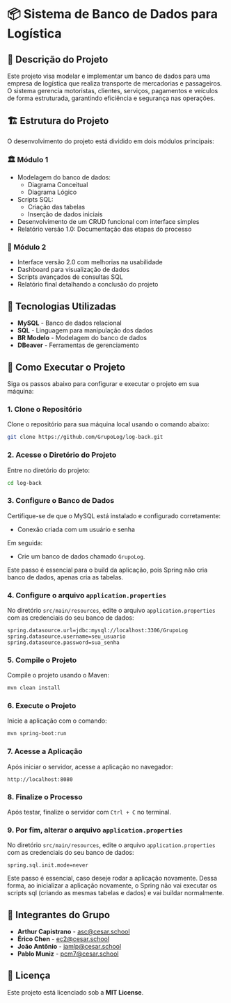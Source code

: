 # 📦 Sistema de Banco de Dados para Logística

## 📖 Descrição do Projeto

Este projeto visa modelar e implementar um banco de dados para uma empresa de logística que realiza transporte de mercadorias e passageiros. O sistema gerencia motoristas, clientes, serviços, pagamentos e veículos de forma estruturada, garantindo eficiência e segurança nas operações.

## 🏗 Estrutura do Projeto

O desenvolvimento do projeto está dividido em dois módulos principais:

### 🏛 Módulo 1
- Modelagem do banco de dados:
  - Diagrama Conceitual
  - Diagrama Lógico
- Scripts SQL:
  - Criação das tabelas
  - Inserção de dados iniciais
- Desenvolvimento de um CRUD funcional com interface simples
- Relatório versão 1.0: Documentação das etapas do processo

### 🚀 Módulo 2
- Interface versão 2.0 com melhorias na usabilidade
- Dashboard para visualização de dados
- Scripts avançados de consultas SQL
- Relatório final detalhando a conclusão do projeto

## 📌 Tecnologias Utilizadas

- **MySQL** - Banco de dados relacional
- **SQL** - Linguagem para manipulação dos dados
- **BR Modelo** - Modelagem do banco de dados
- **DBeaver** - Ferramentas de gerenciamento

## 🚀 Como Executar o Projeto

Siga os passos abaixo para configurar e executar o projeto em sua máquina:

### 1. Clone o Repositório
Clone o repositório para sua máquina local usando o comando abaixo:
```bash
git clone https://github.com/GrupoLog/log-back.git
```

### 2. Acesse o Diretório do Projeto
Entre no diretório do projeto:
```bash
cd log-back
```

### 3. Configure o Banco de Dados
Certifique-se de que o MySQL está instalado e configurado corretamente:
- Conexão criada com um usuário e senha
  
Em seguida:
- Crie um banco de dados chamado `GrupoLog`.

Este passo é essencial para o build da aplicação, pois Spring não cria banco de dados, apenas cria as tabelas.

### 4. Configure o arquivo `application.properties`
No diretório `src/main/resources`, edite o arquivo `application.properties` com as credenciais do seu banco de dados:
```properties
spring.datasource.url=jdbc:mysql://localhost:3306/GrupoLog
spring.datasource.username=seu_usuario
spring.datasource.password=sua_senha
```

### 5. Compile o Projeto
Compile o projeto usando o Maven:
```bash
mvn clean install
```

### 6. Execute o Projeto
Inicie a aplicação com o comando:
```bash
mvn spring-boot:run
```

### 7. Acesse a Aplicação
Após iniciar o servidor, acesse a aplicação no navegador:
```
http://localhost:8080
```

### 8. Finalize o Processo
Após testar, finalize o servidor com `Ctrl + C` no terminal.


### 9. Por fim, alterar o arquivo `application.properties`
No diretório `src/main/resources`, edite o arquivo `application.properties` com as credenciais do seu banco de dados:
```
spring.sql.init.mode=never
```
Este passo é essencial, caso deseje rodar a aplicação novamente. Dessa forma, ao inicializar a aplicação novamente, o Spring não vai executar os scripts sql (criando as mesmas tabelas e dados) e vai buildar normalmente.


## 👥 Integrantes do Grupo

- **Arthur Capistrano** - [asc@cesar.school](mailto:asc@cesar.school)
- **Érico Chen** - [ec2@cesar.school](mailto:ec2@cesar.school)
- **João Antônio** - [jamlp@cesar.school](mailto:jamlp@cesar.school)
- **Pablo Muniz** - [pcm7@cesar.school](mailto:pcm7@cesar.school)

## 📄 Licença

Este projeto está licenciado sob a **MIT License**.
